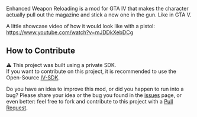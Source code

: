 Enhanced Weapon Reloading is a mod for GTA IV that makes the character actually pull out the magazine and stick a new one in the gun. Like in GTA V.  

A little showcase video of how it would look like with a pistol: https://www.youtube.com/watch?v=mJDDkXebDCg
  
## How to Contribute
⚠ This project was built using a private SDK.  
If you want to contribute on this project, it is recommended to use the Open-Source [IV-SDK](https://github.com/Zolika1351/iv-sdk).  
  
Do you have an idea to improve this mod, or did you happen to run into a bug? Please share your idea or the bug you found in the [issues](https://github.com/ClonkAndre/Enhanced-Weapon-Reloading-GTAIV/issues) page, or even better: feel free to fork and contribute to this project with a [Pull Request](https://github.com/ClonkAndre/Enhanced-Weapon-Reloading-GTAIV/pulls).
